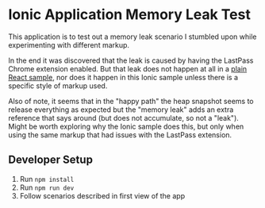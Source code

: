 # Ionic Application Memory Leak Test
This application is to test out a memory leak scenario I stumbled upon while experimenting with different markup.

In the end it was discovered that the leak is caused by having the LastPass Chrome extension enabled. But that leak does not happen at all in a [plain React sample](https://github.com/jameson-w-taylor/pure-react-memory-leak-test), nor does it happen in this Ionic sample unless there is a specific style of markup used.

Also of note, it seems that in the "happy path" the heap snapshot seems to release everything as expected but the "memory leak" adds an extra reference that says around (but does not accumulate, so not a "leak"). Might be worth exploring why the Ionic sample does this, but only when using the same markup that had issues with the LastPass extension.

## Developer Setup
1. Run `npm install`
1. Run `npm run dev`
1. Follow scenarios described in first view of the app
